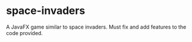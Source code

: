 # space-invaders

A JavaFX game similar to space invaders. Must fix and add features to the code provided. 
